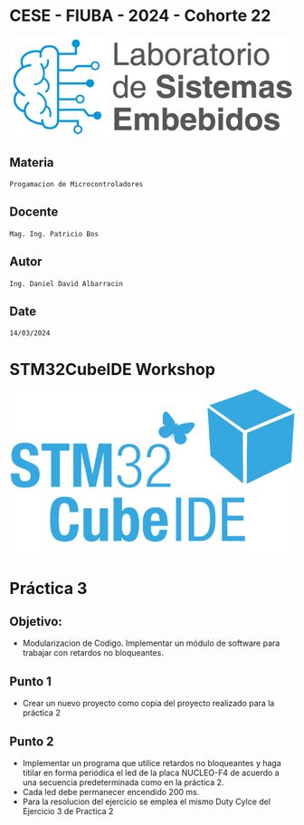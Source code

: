 # CESE - FIUBA - 2024 - Cohorte 22
![](/PdM_P2_Ej1/Docs/Images/CESE.png)
## Materia
    Progamacion de Microcontroladores
## Docente
    Mag. Ing. Patricio Bos
## Autor 
    Ing. Daniel David Albarracin
## Date
	14/03/2024

# STM32CubeIDE Workshop
![](/PdM_P2_Ej1/Docs/Images/ST14179_STM32CubeIDE.png)

# Práctica 3
## Objetivo:
- Modularizacion de Codigo. Implementar un módulo de software para trabajar con retardos no bloqueantes. 
## Punto 1
- Crear un nuevo proyecto como copia del proyecto realizado para la práctica 2
## Punto 2
- Implementar un programa que utilice retardos no bloqueantes y haga titilar en forma periódica el led de la placa NUCLEO-F4 de acuerdo a una secuencia predeterminada como en la práctica 2.
- Cada led debe permanecer encendido 200 ms. 
- Para la resolucion del ejercicio se emplea el mismo Duty Cylce del Ejercicio 3 de Practica 2 
 
